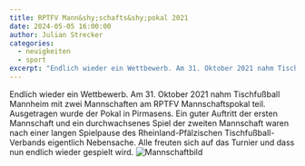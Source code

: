 ```yaml
---
title: RPTFV Mann&shy;schafts&shy;pokal 2021
date: 2024-05-05 16:00:00
author: Julian Strecker
categories:
  - neuigkeiten
  - sport
excerpt: "Endlich wieder ein Wettbewerb. Am 31. Oktober 2021 nahm Tischfußball Mannheim mit zwei Mannschaften am RPTFV Mannschaftspokal teil."
---
```


Endlich wieder ein Wettbewerb. Am 31. Oktober 2021 nahm Tischfußball Mannheim mit zwei Mannschaften am RPTFV Mannschaftspokal teil. Ausgetragen wurde der Pokal in Pirmasens. Ein guter Auftritt der ersten Mannschaft und ein durchwachsenes Spiel der zweiten Mannschaft waren nach einer langen Spielpause des Rheinland-Pfälzischen Tischfußball-Verbands eigentlich Nebensache. Alle freuten sich auf das Turnier und dass nun endlich wieder gespielt wird.
![Mannschaftbild](images/RPTFV-Mannschaftpokal-2021-bild1.jpg)
